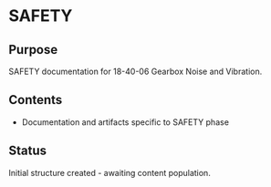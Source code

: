 # SAFETY

## Purpose
SAFETY documentation for 18-40-06 Gearbox Noise and Vibration.

## Contents
- Documentation and artifacts specific to SAFETY phase

## Status
Initial structure created - awaiting content population.
